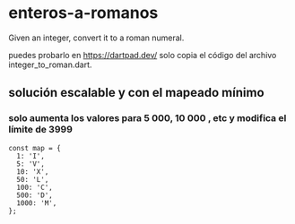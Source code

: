# enteros-a-romanos
Given an integer, convert it to a roman numeral.


puedes probarlo en https://dartpad.dev/ solo copia el código del archivo integer_to_roman.dart.

## solución escalable y con el mapeado mínimo

### solo aumenta los valores para 5 000, 10 000 , etc y modifica el límite de 3999

```
const map = {
  1: 'I',
  5: 'V',
  10: 'X',
  50: 'L',
  100: 'C',
  500: 'D',
  1000: 'M',
};
```
